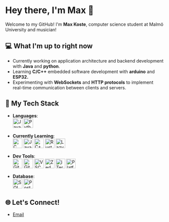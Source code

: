 # Hey there, I'm Max 👋

Welcome to my GitHub! I'm **Max Koste**, computer science student at Malmö University and musician!

## 💻 What I'm up to right now
- Currently working on application architecture and backend development with **Java** and **python**.
- Learning **C/C++** embedded software development with **arduino** and **ESP32.**
- Experimenting with **WebSockets** and **HTTP protocols** to implement real-time communication between clients and servers.
  
## 💪 My Tech Stack

- **Languages**:  
  <img src="https://img.shields.io/badge/Java-F8B700?style=for-the-badge&logo=java&logoColor=white" alt="Java" height="30"> 
  <img src="https://img.shields.io/badge/Python-3776AB?style=for-the-badge&logo=python&logoColor=white" alt="Python" height="30">

- **Currently Learning**:  
  <img src="https://img.shields.io/badge/C-00599C?style=for-the-badge&logo=c&logoColor=white" alt="C" height="30">
  <img src="https://img.shields.io/badge/JavaScript-F7DF1E?style=for-the-badge&logo=javascript&logoColor=black" alt="JavaScript" height="30"> 
  <img src="https://img.shields.io/badge/C%2B%2B-00599C?style=for-the-badge&logo=c%2B%2B&logoColor=white" alt="C++" height="30"> 
  <img src="https://img.shields.io/badge/Rust-000000?style=for-the-badge&logo=rust&logoColor=white" alt="Rust" height="30">
  <img src="https://img.shields.io/badge/Vim-019733?style=for-the-badge&logo=vim&logoColor=white" alt="LazyVim" height="30"> 

- **Dev Tools**:  
  <img src="https://img.shields.io/badge/Git-F05032?style=for-the-badge&logo=git&logoColor=white" alt="Git" height="30"> 
  <img src="https://img.shields.io/badge/GitHub-181717?style=for-the-badge&logo=github&logoColor=white" alt="GitHub" height="30"> 
  <img src="https://img.shields.io/badge/VSCode-007ACC?style=for-the-badge&logo=visual-studio-code&logoColor=white" alt="VSCode" height="30"> 
  <img src="https://img.shields.io/badge/Zed-000000?style=for-the-badge&logo=zed&logoColor=white" alt="Zed" height="30"> 
  <img src="https://img.shields.io/badge/iTerm2-000000?style=for-the-badge&logo=iterm2&logoColor=white" alt="iTerm2" height="30"> 
  <img src="https://img.shields.io/badge/PlatformIO-000000?style=for-the-badge&logo=platformio&logoColor=white" alt="PlatformIO" height="30"> 

- **Database**:  
  <img src="https://img.shields.io/badge/SQL-006E4F?style=for-the-badge&logo=sql&logoColor=white" alt="SQL" height="30"> 
  <img src="https://img.shields.io/badge/PostgreSQL-336791?style=for-the-badge&logo=postgresql&logoColor=white" alt="PostgreSQL" height="30">

## 🌐 Let's Connect!
- [Email](mailto:maxkoste@gmail.com)

